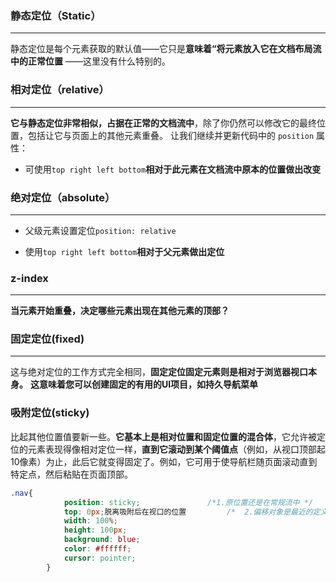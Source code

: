 ### 静态定位（Static）

***

静态定位是每个元素获取的默认值——它只是**意味着“将元素放入它在文档布局流中的正常位置** ——这里没有什么特别的。

### 相对定位（relative）

***

 **它与静态定位非常相似，占据在正常的文档流中**，除了你仍然可以修改它的最终位置，包括让它与页面上的其他元素重叠。 让我们继续并更新代码中的 `position` 属性：

* 可使用`top right left bottom`**相对于此元素在文档流中原本的位置做出改变**

### 绝对定位（absolute）

***

* 父级元素设置定位`position: relative`

* 使用`top right left bottom`**相对于父元素做出定位**

###  z-index

***

**当元素开始重叠，决定哪些元素出现在其他元素的顶部？**

### 固定定位(fixed)

***

这与绝对定位的工作方式完全相同，**固定定位固定元素则是相对于浏览器视口本身。** **这意味着您可以创建固定的有用的UI项目，如持久导航菜单**

### 吸附定位(sticky)

比起其他位置值要新一些。**它基本上是相对位置和固定位置的混合体**，它允许被定位的元素表现得像相对定位一样，**直到它滚动到某个阈值点**（例如，从视口顶部起10像素）为止，此后它就变得固定了。例如，它可用于使导航栏随页面滚动直到特定点，然后粘贴在页面顶部。

```css
.nav{
            position: sticky;               /*1.原位置还是在常规流中 */
            top: 0px;脱离吸附后在视口的位置         /*  2.偏移对象是最近的定义的祖先元素 */
            width: 100%;
            height: 100px;
            background: blue;
            color: #ffffff;
            cursor: pointer;
        }
```


